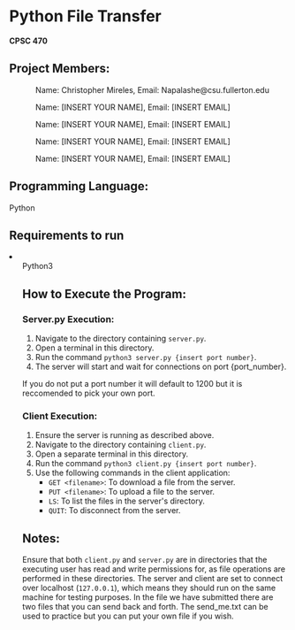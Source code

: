 <!DOCTYPE html>
<html>
<head>
    <h1>Python File Transfer </h1>
    <p><strong>CPSC 470</strong></p>
</head>
<body>
    

  <h2>Project Members:</h2>
    <ul>
    <ul>Name: Christopher Mireles, Email: Napalashe@csu.fullerton.edu</ul>
    <ul>Name: [INSERT YOUR NAME], Email: [INSERT EMAIL] </ul>
    <ul>Name: [INSERT YOUR NAME], Email: [INSERT EMAIL] </ul>
    <ul>Name: [INSERT YOUR NAME], Email: [INSERT EMAIL] </ul>
    <ul>Name: [INSERT YOUR NAME], Email: [INSERT EMAIL] </ul>
        
</ul>

  <h2>Programming Language:</h2>
    <p>Python</p>
    
  <h2>Requirements to run</h2>
      <p>
          <li>
              <ul>
                  Python3
            </li>
      </p>

  <h2>How to Execute the Program:</h2>
  <h3>Server.py Execution:</h3>
  <ol>
        <li>Navigate to the directory containing <code>server.py</code>.</li>
        <li>Open a terminal in this directory.</li>
        <li>Run the command <code>python3 server.py {insert port number}</code>.</li>
        <li>The server will start and wait for connections on port {port_number}.</li>
    </ol>
    <p>If you do not put a port number it will default to 1200 but it is reccomended to pick your own port.</p>

  <h3>Client Execution:</h3>
  <ol>
        <li>Ensure the server is running as described above.</li>
        <li>Navigate to the directory containing <code>client.py</code>.</li>
        <li>Open a separate terminal in this directory.</li>
        <li>Run the command <code>python3 client.py {insert port number}</code>.</li>
        <li>Use the following commands in the client application:
            <ul>
                <li><code>GET &lt;filename&gt;</code>: To download a file from the server.</li>
                <li><code>PUT &lt;filename&gt;</code>: To upload a file to the server.</li>
                <li><code>LS</code>: To list the files in the server's directory.</li>
                <li><code>QUIT</code>: To disconnect from the server.</li>
            </ul>
        </li>
  </ol>

  <h2>Notes:</h2>
   <p>
        Ensure that both <code>client.py</code> and <code>server.py</code> are in directories that the executing user has read and write permissions for, as file operations are performed in these directories.
        The server and client are set to connect over localhost (<code>127.0.0.1</code>), which means they should run on the same machine for testing purposes. In the file we have submitted there are two files that you can send back and forth.
        The send_me.txt can be used to practice but you can put your own file if you wish.
    

</body>
</html>
